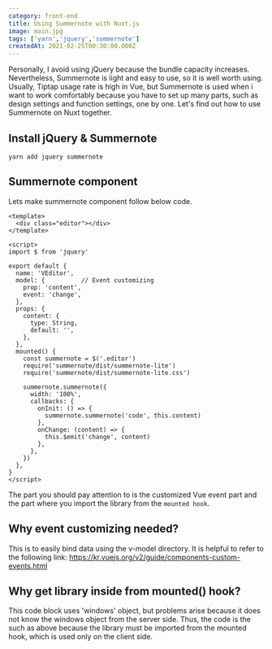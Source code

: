 ```yaml
---
category: front-end
title: Using Summernote with Nuxt.js 
image: main.jpg
tags: ['yarn','jquery','summernote']
createdAt: 2021-02-25T00:30:00.000Z
---
```


<v-image src="main.jpg"></v-image>

Personally, I avoid using jQuery because the bundle capacity increases.
Nevertheless, Summernote is light and easy to use, so it is well worth using.
Usually, Tiptap usage rate is high in Vue, but Summernote <!--more--> is used
when i want to work comfortably because you have to set up many parts,
such as design settings and function settings, one by one.
Let's find out how to use Summernote on Nuxt together.

## Install jQuery & Summernote
```shell
yarn add jquery summernote
```
## Summernote component
Lets make summernote component follow below code.
```vue
<template>
  <div class="editor"></div>
</template>

<script>
import $ from 'jquery'

export default {
  name: 'VEditor',
  model: {          // Event customizing
    prop: 'content',
    event: 'change',
  },
  props: {
    content: {
      type: String,
      default: '',
    },
  },
  mounted() {
    const summernote = $('.editor')
    require('summernote/dist/summernote-lite')
    require('summernote/dist/summernote-lite.css')

    summernote.summernote({
      width: '100%',
      callbacks: {
        onInit: () => {
          summernote.summernote('code', this.content)
        },
        onChange: (content) => {
          this.$emit('change', content)
        },
      },
    })
  },
}
</script>
```
The part you should pay attention to is the customized Vue event part
and the part where you import the library from the `mounted hook`.

## Why event customizing needed?
This is to easily bind data using the v-model directory.
It is helpful to refer to the following link:
https://kr.vuejs.org/v2/guide/components-custom-events.html

## Why get library inside from mounted() hook?
This code block uses 'windows' object, but problems arise
because it does not know the windows object from the server side.
Thus, the code is the such as above because the library must be
imported from the mounted hook, which is used only on the client side.
